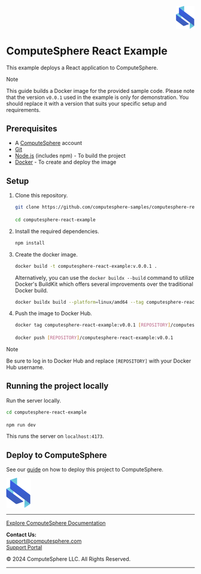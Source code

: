 <p align="right">
    <a href="https://computesphere.com/"><img src="src/assets/logo.svg" width="50px" /></a>
</p>

# ComputeSphere React Example

This example deploys a React application to ComputeSphere.

> [!NOTE]
> This guide builds a Docker image for the provided sample code. Please note that the version `v0.0.1` used in the example is only for demonstration. You should replace it with a version that suits your specific setup and requirements.

## Prerequisites

- A [ComputeSphere](https://computesphere.com) account
- [Git](https://git-scm.com/downloads)
- [Node.js](https://nodejs.org/en/download/package-manager) (includes npm) - To build the project
- [Docker](https://docs.docker.com/engine/install/) - To create and deploy the image

## Setup

1. Clone this repository.

    ```bash
    git clone https://github.com/computesphere-samples/computesphere-react-example.git

    cd computesphere-react-example
    ```

2. Install the required dependencies.

    ```bash
    npm install
    ```

3. Create the docker image.

    ```bash
    docker build -t computesphere-react-example:v.0.0.1 .
    ```

    Alternatively, you can use the `docker buildx --build` command to utilize Docker's BuildKit which offers several improvements over the traditional Docker build.
    
    ```bash
    docker buildx build --platform=linux/amd64 --tag computesphere-react-example:v0.0.1 .
    ``` 

4. Push the image to Docker Hub.

    ```bash
    docker tag computesphere-react-example:v0.0.1 [REPOSITORY]/computesphere-react-example:v0.0.1

    docker push [REPOSITORY]/computesphere-react-example:v0.0.1
    ```

> [!NOTE]
> Be sure to log in to Docker Hub and replace `[REPOSITORY]` with your Docker Hub username.

## Running the project locally

Run the server locally.

```bash
cd computesphere-react-example

npm run dev
```

This runs the server on `localhost:4173`.

## Deploy to ComputeSphere

See our [guide](https://docs.computesphere.com/docs/getting-started/quickstart/getting-started-with-react) on how to deploy this project to ComputeSphere.

<!-- Check if this is the right link to the dashboard -->
<a href="https://console.computesphere.com"> <img src="src/assets/logo.svg" alt="ComputeSphere Logo"> </a>

---
[Explore ComputeSphere Documentation](https://docs.computesphere.com)

**Contact Us:**  
[support@computesphere.com](mailto:support@computesphere.com)  
[Support Portal](https://support.computesphere.com/portal)

&copy; 2024 ComputeSphere LLC. All Rights Reserved.

---